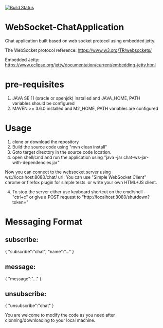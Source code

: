 [![Build Status](https://travis-ci.org/npradeep357/WebSocket-ChatApplication.svg?branch=master)](https://travis-ci.org/npradeep357/WebSocket-ChatApplication)

# WebSocket-ChatApplication

Chat application built based on web socket protocol using embedded jetty.

The WebSocket protocol reference: https://www.w3.org/TR/websockets/

Embedded Jetty: https://www.eclipse.org/jetty/documentation/current/embedding-jetty.html

# pre-requisites
1) JAVA SE 11 (oracle or openjdk) installed and JAVA_HOME, PATH variables should be configured
2) MAVEN >= 3.6.0 installed and M2_HOME, PATH variables are configured

# Usage
1) clone or download the repository
2) Build the source code using "mvn clean install"
3) Goto target directory in the source code location.
3) open shell/cmd and run the application using "java -jar chat-ws-jar-with-dependencies.jar"

Now you can connect to the websocket server using ws://localhost:8080/chat/ url. You can use "Simple WebSocket Client" chrome or firefox plugin for simple tests. or write your own HTML+JS client.

4) To stop the server either use keyboard shortcut on the cmd/shell - "ctrl+c" or give a POST request to "http://localhost:8080/shutdown?token="

# Messaging Format

## subscribe:
{
  "subscribe":"chat",
  "name":"..."
}

## message:
{
"message":"..."
}

## unsubscribe:
{
  "unsubscribe":"chat"
}





You are welcome to modify the code as you need after clonning/downloading to your local machine.
